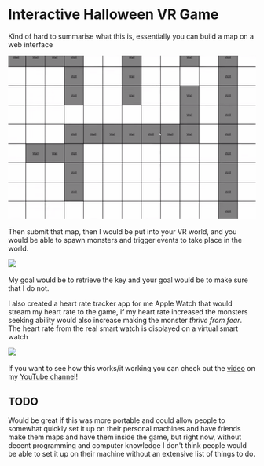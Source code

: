 # Interactive Halloween VR Game

Kind of hard to summarise what this is, essentially you can build a map on a web interface

![](images/building-map-animation.gif)

Then submit that map, then I would be put into your VR world, and you would be able to spawn monsters and trigger events to take place in the world.

![](images/hunting-animation.gif)

My goal would be to retrieve the key and your goal would be to make sure that I do not.

I also created a heart rate tracker app for me Apple Watch that would stream my heart rate to the game, if my heart rate increased the monsters seeking ability would also increase making the monster _thrive from fear_. The heart rate from the real smart watch is displayed on a virtual smart watch

![](images/heartrate-animation.gif)

If you want to see how this works/it working you can check out the [video](https://youtu.be/bmulngc14-U) on my [YouTube channel](https://youtube.com/@ollieq)!

## TODO

Would be great if this was more portable and could allow people to somewhat quickly set it up on their personal machines and have friends make them maps and have them inside the game, but right now, without decent programming and computer knowledge I don't think people would be able to set it up on their machine without an extensive list of things to do.
